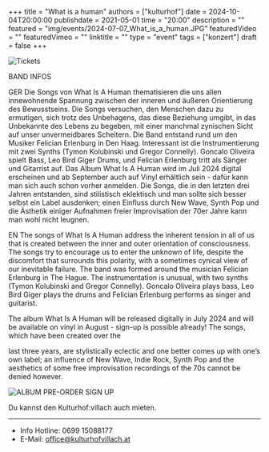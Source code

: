 +++
title = "What is a human"
authors = ["kulturhof"]
date = 2024-10-04T20:00:00
publishdate = 2021-05-01
time = "20:00"
description = ""
featured = "img/events/2024-07-07_What_is_a_human.JPG"
featuredVideo = ""
featuredVimeo = ""
linktitle = ""
type = "event"
tags = ["konzert"]
draft = false
+++


![Tickets](https://www.eventbrite.com/e/what-is-a-human-kulturhof-villach-tickets-931931761987?aff=oddtdtcreator)

BAND INFOS

GER
Die Songs von What Is A Human thematisieren die uns allen innewohnende Spannung
zwischen der inneren und äußeren Orientierung des Bewusstseins. Die Songs versuchen,
den Menschen dazu zu ermutigen, sich trotz des Unbehagens, das diese Beziehung
umgibt, in das Unbekannte des Lebens zu begeben, mit einer manchmal zynischen Sicht
auf unser unvermeidbares Scheitern.
Die Band entstand rund um den Musiker Felician Erlenburg in Den Haag. Interessant ist
die Instrumentierung mit zwei Synths (Tymon Kolubinski und Gregor Connelly). Goncalo
Oliveira spielt Bass, Leo Bird Giger Drums, und Felician Erlenburg tritt als Sänger und
Gitarrist auf.
Das Album What Is A Human wird im Juli 2024 digital erscheinen und ab September auch
auf Vinyl erhältlich sein - dafür kann man sich auch schon vorher anmelden. Die Songs,
die in den letzten drei Jahren entstanden, sind stilistisch eklektisch und man sollte sich
besser selbst ein Label ausdenken; einen Einfluss durch New Wave, Synth Pop und die
Ästhetik einiger Aufnahmen freier Improvisation der 70er Jahre kann man wohl nicht
leugnen.

EN
The songs of What Is A Human address the inherent tension in all of us that is created
between the inner and outer orientation of consciousness. The songs try to encourage us
to enter the unknown of life, despite the discomfort that surrounds this polarity, with a
sometimes cynical view of our inevitable failure.
The band was formed around the musician Felician Erlenburg in The Hague. The
instrumentation is unusual, with two synths (Tymon Kolubinski and Gregor Connelly).
Goncalo Oliveira plays bass, Leo Bird Giger plays the drums and Felician Erlenburg
performs as singer and guitarist.

The album What Is A Human will be released digitally in July 2024 and will be available on
vinyl in August - sign-up is possible already! The songs, which have been created over the

last three years, are stylistically eclectic and one better comes up with one’s own label; an
influence of New Wave, Indie Rock, Synth Pop and the aesthetics of some free
improvisation recordings of the 70s cannot be denied however.

![ALBUM PRE-ORDER SIGN UP](https://felicianmusic.com/)


Du kannst den Kulturhof:villach auch mieten.
________________________________________
- Info Hotline: 0699 15088177 
- E-Mail: office@kulturhofvillach.at
